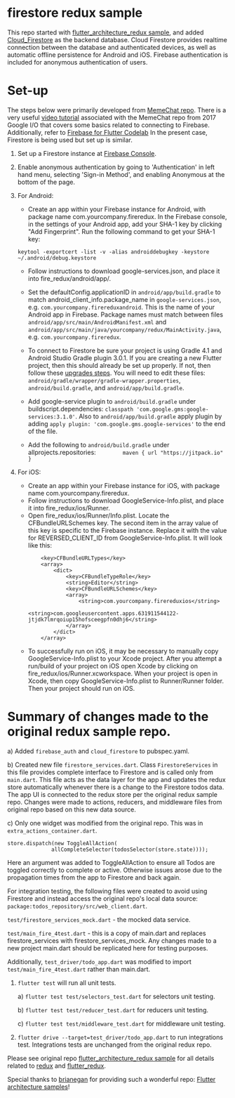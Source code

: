 # firestore redux sample




This repo started with [flutter_architecture_redux sample](https://github.com/brianegan/flutter_architecture_samples/blob/master/example/redux/README.md),
and added [Cloud_Firestore](https://firebase.google.com/docs/firestore/) as the backend database. Cloud Firestore 
provides realtime connection between the database and authenticated devices, as well as automatic offline 
persistence for Android and iOS. Firebase authentication is included for anonymous authentication of users.

# Set-up

The steps below were primarily developed from [MemeChat repo](https://github.com/efortuna/memechat/blob/master/README.md). 
There is a very useful [video tutorial](https://www.youtube.com/watch?v=w2TcYP8qiRI) associated with the MemeChat 
repo from 2017 Google I/O that covers some basics related to connecting to Firebase. Additionally, refer to 
[Firebase for Flutter Codelab](https://codelabs.developers.google.com/codelabs/flutter-firebase/index.html?index=..%2F..%2Findex#0)
In the present case, Firestore is being used but set up is similar.

1) Set up a Firestore instance at [Firebase Console](https://console.firebase.google.com/).

2) Enable anonymous authentication by going to 'Authentication' in left hand menu, selecting 
'Sign-in Method', and enabling Anonymous at the bottom of the page.

3) For Android:

    - Create an app within your Firebase instance for Android, with package name com.yourcompany.fireredux.
    In the Firebase console, in the settings of your Android app, add your SHA-1 key by clicking "Add Fingerprint".
    Run the following command to get your SHA-1 key:
    
    `keytool -exportcert -list -v -alias androiddebugkey -keystore ~/.android/debug.keystore`
    - Follow instructions to download google-services.json, and place it into fire_redux/android/app/.
    - Set the defaultConfig.applicationID in `android/app/build.gradle` to match 
    android_client_info.package_name in `google-services.json`, e.g. `com.yourcompany.firereduxandroid`.
    This is the name of your Android app in Firebase. 
    Package names must match between files `android/app/src/main/AndroidManifest.xml` and 
    `android/app/src/main/java/yourcompany/redux/MainActivity.java`, e.g. `com.yourcompany.fireredux`.

    - To connect to Firestore be sure your project is using Gradle 4.1 and Android Studio Gradle plugin 3.0.1.
    If you are creating a new Flutter project, then this should already be set up properly.
    If not, then follow these 
    [upgrades steps](https://github.com/flutter/flutter/wiki/Updating-Flutter-projects-to-Gradle-4.1-and-Android-Studio-Gradle-plugin-3.0.1).
    You will need to edit these files: `android/gradle/wrapper/gradle-wrapper.properties`, 
    `android/build.gradle`, and `android/app/build.gradle`.
    
    - Add google-service plugin to `android/build.gradle` under buildscript.dependencies:
    `classpath 'com.google.gms:google-services:3.1.0'`. Also to `android/app/build.gradle` apply plugin by
    adding `apply plugin: 'com.google.gms.google-services'` to the end of the file.
    
    - Add the following to `android/build.gradle` under allprojects.repositories:
    `        maven {
                 url "https://jitpack.io"
             }`
    
4) For iOS:

    - Create an app within your Firebase instance for iOS, with package name com.yourcompany.fireredux.
    - Follow instructions to download GoogleService-Info.plist, and place it into fire_redux/ios/Runner.
    - Open fire_redux/ios/Runner/Info.plist. Locate the CFBundleURLSchemes key. 
    The second item in the array value of this key is specific to the Firebase instance. 
    Replace it with the value for REVERSED_CLIENT_ID from GoogleService-Info.plist. It will look like this:
        ```$xslt
            <key>CFBundleURLTypes</key>
            <array>
                <dict>
                    <key>CFBundleTypeRole</key>
                    <string>Editor</string>
                    <key>CFBundleURLSchemes</key>
                    <array>
                        <string>com.yourcompany.firereduxios</string>
                        <string>com.googleusercontent.apps.631911544122-jtjdk7lmrqoiup15hofsceegpfn0dhj6</string>
                    </array>
                </dict>
            </array>
        ```
    - To successfully run on iOS, it may be necessary to manually copy GoogleService-Info.plist
    to your Xcode project. After you attempt a run/build of your project on iOS open Xcode by 
    clicking on fire_redux/ios/Runner.xcworkspace. When your project is open in Xcode, then copy 
    GoogleService-Info.plist to Runner/Runner folder. Then your project should run on iOS.
    
    
# Summary of changes made to the original redux sample repo.

a) Added `firebase_auth` and `cloud_firestore` to pubspec.yaml.

b) Created new file `firestore_services.dart`. Class `FirestoreServices` in this file
provides complete interface to Firestore and is called only from `main.dart`.
This file acts as the data layer for the app and updates the redux store automatically 
whenever there is a change to the Firestore todos data. The app UI is connected to the redux 
store per the original redux sample repo. 
Changes were made to actions, reducers, and middleware files from original repo
based on this new data source.

c) Only one widget was modified from the original repo. This was in `extra_actions_container.dart`.
```apple js
store.dispatch(new ToggleAllAction(
              allCompleteSelector(todosSelector(store.state))));
```
Here an argument was added to ToggleAllAction to ensure all Todos are toggled correctly to
complete or active. Otherwise issues arose due to the propagation times from the app to
Firestore and back again.

For integration testing, the following files were created to avoid using Firestore and instead
access the original repo's local data source: `package:todos_repository/src/web_client.dart`.

`test/firestore_services_mock.dart` - the mocked data service.

`test/main_fire_4test.dart` - this is a copy of main.dart and replaces firestore_services with
firestore_services_mock. Any changes made to a new project main.dart should be replicated here
for testing purposes.

Additionally, `test_driver/todo_app.dart` was modified to import `test/main_fire_4test.dart`
rather than main.dart.



1) `flutter test` will run all unit tests.

    a) `flutter test test/selectors_test.dart` for selectors unit testing.
    
    b) `flutter test test/reducer_test.dart` for reducers unit testing.
    
    c) `flutter test test/middleware_test.dart` for middleware unit testing.

2) `flutter drive --target=test_driver/todo_app.dart` to run integrations test.
Integrations tests are unchanged from the original redux repo.

    
Please see original repo
[flutter_architecture_redux sample](https://github.com/brianegan/flutter_architecture_samples/blob/master/example/redux/README.md)
for all details related to [redux](https://pub.dartlang.org/packages/redux) 
and [flutter_redux](https://pub.dartlang.org/packages/flutter_redux). 

Special thanks to [brianegan](https://github.com/brianegan) for providing such a wonderful repo:
[Flutter architecture samples](https://github.com/brianegan/flutter_architecture_samples/blob/master/README.md)!
